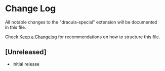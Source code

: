 # Change Log

All notable changes to the "dracula-special" extension will be documented in this file.

Check [Keep a Changelog](http://keepachangelog.com/) for recommendations on how to structure this file.

## [Unreleased]

- Initial release
